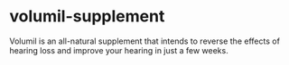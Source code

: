 # volumil-supplement
Volumil is an all-natural supplement that intends to reverse the effects of hearing loss and improve your hearing in just a few weeks.

